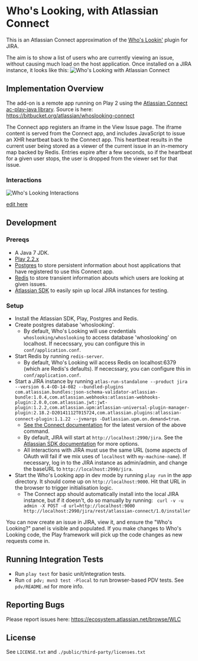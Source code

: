 Who's Looking, with Atlassian Connect
=====================================

This is an Atlassian Connect approximation of the [Who's Lookin'](https://marketplace.atlassian.com/plugins/com.atlassian.jira.plugins.whoslookin) plugin for JIRA.  

The aim is to show a list of users who are currently viewing an issue, without causing much load on the host application. Once installed on a JIRA instance, it looks like this:
![Who's Looking with Atlassian Connect](http://i.imgur.com/nNarePB.jpg)

## Implementation Overview
The add-on is a remote app running on Play 2 using the [Atlassian Connect ac-play-java library](https://bitbucket.org/atlassian/atlassian-connect-play-java). Source is here: https://bitbucket.org/atlassian/whoslooking-connect

The Connect app registers an iframe in the View Issue page. The iframe content is served from the Connect app, and includes JavaScript to issue an XHR heartbeat back to the Connect app. This heartbeat results in the current user being stored as a viewer of the current issue in an in-memory map backed by Redis. Entries expire after a few seconds, so if the heartbeat for a given user stops, the user is dropped from the viewer set for that issue.

### Interactions

![Who's Looking Interactions](http://www.websequencediagrams.com/cgi-bin/cdraw?lz=dGl0bGUgV2hvJ3MgQ29ubmVjdGVkPyAoZGV0YWlscykKSG9tZXItPkpJUkE6IFJlcXVlc3RzIHZpZXcgaXNzdWUgcGFnZSBmb3IACAdYWVotMQpKSVJBLT4ANwU6IFJlc3BvbmRzIHdpdGggdGhlAC8QLCBpbmNsdWRpbmcgYW4gaWZyYW1lIGxpbmtpbmcgdG8gV2hvc0xvb2tpbmcAgQkIKwAJCwCBDgt0aGUAOAhjb250ZW50LCBwcm92aQBYBU9BdXRoIGhlYWRlcnMgYXMgc3VwcGxpZWQgYnkgSklSQQpub3RlIHJpZ2h0IG9mAGwMOiB2ZXJpZnkANg4Kb3B0IElmIHdlJ3JlIG1pc3NpbmcgZGlzcGxheSBuYW1lcyBvZiBhbnkAgi4FZXIACgUAgh8FIChhc3luYyB0YXNrLCBkb2VzIG5vdCBibG9jawCBewhyZW5kZXJpbmcpCgCBeAstAIJ-EXVzZXIgAIMsByBmcm9tIFJFU1QgQVBJLgCDBQYtPgCCIA8AgwYMADIMLgCBZhxzdG9yZQBeD29yIGZ1dHVyZSByAIQWBwplbmQAgiwcZ2VuZXJhdGUgSUQgdG9rZW4AhDkFWEhSADgKAIFhDD4tAIQyFQCDVw4gKEhUTUwgYW5kIEphdmFTY3JpcHQgdG8AgjsHAIRsCWVyIGxpc3QAJAVwb2xsAIRODCkKbG9vcAB8DQCCRgZ3aXRoaW4AhFALAIRuFlBvbGxzAIUfDAB6Bmdpc3RlciBjdXJyZW50AIMlBmFzIGEAgQgIb2YAhi4MAIV_DACCFwZ0byBjb25maXJtIElECgCEfiNpZGVudGl0eSB1AIUIBQCCXgUAgjoYAIcNCwCCEwVvZgCFHAwAh0YMZW5k&s=modern-blue)

[edit here](http://www.websequencediagrams.com/?lz=dGl0bGUgV2hvJ3MgQ29ubmVjdGVkPyAoZGV0YWlscykKSG9tZXItPkpJUkE6IFJlcXVlc3RzIHZpZXcgaXNzdWUgcGFnZSBmb3IACAdYWVotMQpKSVJBLT4ANwU6IFJlc3BvbmRzIHdpdGggdGhlAC8QLCBpbmNsdWRpbmcgYW4gaWZyYW1lIGxpbmtpbmcgdG8gV2hvc0xvb2tpbmcAgQkIKwAJCwCBDgt0aGUAOAhjb250ZW50LCBwcm92aQBYBU9BdXRoIGhlYWRlcnMgYXMgc3VwcGxpZWQgYnkgSklSQQpub3RlIHJpZ2h0IG9mAGwMOiB2ZXJpZnkANg4Kb3B0IElmIHdlJ3JlIG1pc3NpbmcgZGlzcGxheSBuYW1lcyBvZiBhbnkAgi4FZXIACgUAgh8FIChhc3luYyB0YXNrLCBkb2VzIG5vdCBibG9jawCBewhyZW5kZXJpbmcpCgCBeAstAIJ-EXVzZXIgAIMsByBmcm9tIFJFU1QgQVBJLgCDBQYtPgCCIA8AgwYMADIMLgCBZhxzdG9yZQBeD29yIGZ1dHVyZSByAIQWBwplbmQAgiwcZ2VuZXJhdGUgSUQgdG9rZW4AhDkFWEhSADgKAIFhDD4tAIQyFQCDVw4gKEhUTUwgYW5kIEphdmFTY3JpcHQgdG8AgjsHAIRsCWVyIGxpc3QAJAVwb2xsAIRODCkKbG9vcAB8DQCCRgZ3aXRoaW4AhFALAIRuFlBvbGxzAIUfDAB6Bmdpc3RlciBjdXJyZW50AIMlBmFzIGEAgQgIb2YAhi4MAIV_DACCFwZ0byBjb25maXJtIElECgCEfiNpZGVudGl0eSB1AIUIBQCCXgUAgjoYAIcNCwCCEwVvZgCFHAwAh0YMZW5k&s=modern-blue)

## Development

### Prereqs

* A Java 7 JDK.
* [Play 2.2.x](http://www.playframework.com/download)
* [Postgres](http://www.postgresql.org/download/) to store persistent information about host applications that have registered to use this Connect app.
* [Redis](http://redis.io/download) to store transient information abouts which users are looking at given issues.
* [Atlassian SDK](https://developer.atlassian.com/display/DOCS/Getting+Started) to easily spin up local JIRA instances for testing.

### Setup

+ Install the Atlassian SDK, Play, Postgres and Redis.
+ Create postgres database 'whoslooking'.
	+ By default, Who's Looking will use credentials `whoslooking/whoslooking` to access database 'whoslooking' on localhost. If nececssary, you can configure this in `conf/application.conf`.
+ Start Redis by running `redis-server`.
	+ By default, Who's Looking will access Redis on localhost:6379 (which are Redis's defaults). If nececssary, you can configure this in `conf/application.conf`.
+ Start a JIRA instance by running `atlas-run-standalone --product jira --version 6.4-OD-14-082 --bundled-plugins com.atlassian.bundles:json-schema-validator-atlassian-bundle:1.0.4,com.atlassian.webhooks:atlassian-webhooks-plugin:2.0.0,com.atlassian.jwt:jwt-plugin:1.2.2,com.atlassian.upm:atlassian-universal-plugin-manager-plugin:2.18.2-D20141112T015724,com.atlassian.plugins:atlassian-connect-plugin:1.1.22 --jvmargs -Datlassian.upm.on.demand=true`. 
	+ [See the Connect documentation](https://developer.atlassian.com/static/connect/docs/developing/developing-locally.html) for the latest version of the above command.
	+ By default, JIRA will start at `http://localhost:2990/jira`. See the [Atlassian SDK documentation](https://developer.atlassian.com/display/DOCS/atlas-run-standalone) for more options.
	+ All interactions with JIRA must use the same URL (some aspects of OAuth will fail if we mix uses of `localhost` with `my-machine-name`). If necessary, log in to the JIRA instance as admin/admin, and change the baseURL to `http://localhost:2990/jira`. 
+ Start the Who's Looking app in dev mode by running `play run` in the app directory. It should come up on `http://localhost:9000`. Hit that URL in the browser to trigger initialisation logic.
	+ The Connect app should automatically install into the local JIRA instance, but if it doesn't, do so manually by running: ` curl -v -u admin -X POST -d url=http://localhost:9000 http://localhost:2990/jira/rest/atlassian-connect/1.0/installer`

You can now create an issue in JIRA, view it, and ensure the "Who's Looking?" panel is visible and populated. If you make changes to Who's Looking code, the Play framework will pick up the code changes as new requests come in.

## Running Integration Tests

* Run `play test` for basic unit/integration tests.
* Run `cd pdv; mvn3 test -Plocal` to run browser-based PDV tests. See `pdv/README.md` for more info.

## Reporting Bugs

Please report issues here: https://ecosystem.atlassian.net/browse/WLC


## License

See `LICENSE.txt` and `./public/third-party/licenses.txt`
